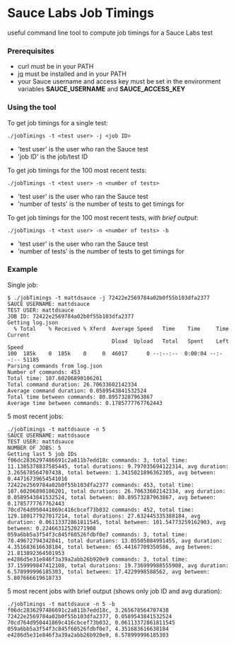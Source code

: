 # Sauce Labs Job Timings

useful command line tool to compute job timings for a Sauce Labs test

### Prerequisites

* curl must be in your PATH
* [jq](https://stedolan.github.io/jq/) must be installed and in your PATH
* your Sauce username and access key must be set in the environment variables **SAUCE_USERNAME** and **SAUCE_ACCESS_KEY**

### Using the tool

To get job timings for a single test:

```./jobTimings -t <test user> -j <job ID>```
 
* 'test user' is the user who ran the Sauce test
* 'job ID' is the job/test ID

To get job timings for the 100 most recent tests:

```./jobTimings -t <test user> -n <number of tests>```
 
* 'test user' is the user who ran the Sauce test
* 'number of tests' is the number of tests to get timings for

To get job timings for the 100 most recent tests, *with brief output*:

```./jobTimings -t <test user> -n <number of tests> -b```
 
* 'test user' is the user who ran the Sauce test
* 'number of tests' is the number of tests to get timings for


### Example

Single job:

```
$ ./jobTimings -t mattdsauce -j 72422e2569784a02b0f55b103dfa2377
SAUCE USERNAME: mattdsauce
TEST USER: mattdsauce
JOB ID: 72422e2569784a02b0f55b103dfa2377
Getting log.json
  % Total    % Received % Xferd  Average Speed   Time    Time     Time  Current
                                 Dload  Upload   Total   Spent    Left  Speed
100  185k    0  185k    0     0  46017      0 --:--:--  0:00:04 --:--:-- 51185
Parsing commands from log.json
Number of commands: 453
Total time: 107.60206890106201
Total command duration: 26.70633602142334
Average command duration: 0.0589543841532524
Total time between commands: 80.89573287963867
Average time between commands: 0.1785777767762443
```

5 most recent jobs:

```
./jobTimings -t mattdsauce -n 5
SAUCE USERNAME: mattdsauce
TEST USER: mattdsauce
NUMBER OF JOBS: 5
Getting last 5 job IDs
f06dc2836297486691c2a811b7edd18c commands: 3, total time: 11.1385378837585445, total durations: 9.797035694122314, avg duration: 3.265678564707438, total between: 1.3415021896362305, avg between: 0.44716739654541016
72422e2569784a02b0f55b103dfa2377 commands: 453, total time: 107.60206890106201, total durations: 26.70633602142334, avg duration: 0.0589543841532524, total between: 80.89573287963867, avg between: 0.1785777767762443
70cd764d950441869c416cbcef73b032 commands: 452, total time: 129.180177927017214, total durations: 27.632445335388184, avg duration: 0.06113372861811545, total between: 101.54773259162903, avg between: 0.22466312520271908
059a6bb5a3f54f3c845f60526fdbf0e7 commands: 3, total time: 78.49672794342041, total durations: 13.05505084991455, avg duration: 4.351683616638184, total between: 65.44167709350586, avg between: 21.813892364501953
e4286d5e31e846f3a39a2abb26b920e9 commands: 3, total time: 37.159999847412108, total durations: 19.736999988555908, avg duration: 6.578999996185303, total between: 17.4229998588562, avg between: 5.807666619618733
```

5 most recent jobs with brief output (shows only job ID and avg duration):

```
./jobTimings -t mattdsauce -n 5 -b
f06dc2836297486691c2a811b7edd18c, 3.265678564707438
72422e2569784a02b0f55b103dfa2377, 0.0589543841532524
70cd764d950441869c416cbcef73b032, 0.06113372861811545
059a6bb5a3f54f3c845f60526fdbf0e7, 4.351683616638184
e4286d5e31e846f3a39a2abb26b920e9, 6.578999996185303
```

